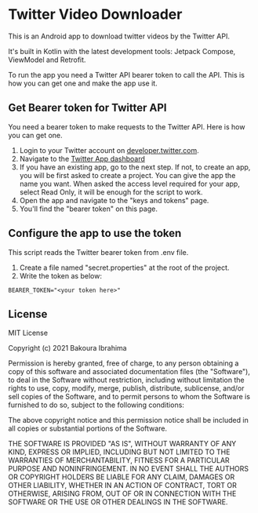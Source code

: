 # Twitter Video Downloader

This is an Android app to download twitter videos by the Twitter API.

It's built in Kotlin with the latest development tools: Jetpack Compose, ViewModel and Retrofit.

To run the app you need a Twitter API bearer token to call the API. This is how you can get one and make the app use it.

## Get Bearer token for Twitter API

You need a bearer token to make requests to the Twitter API. Here is how you can get one.

1. Login to your Twitter account on [developer.twitter.com](developer.twitter.com).
1. Navigate to the [Twitter App dashboard](https://developer.twitter.com/en/portal/projects-and-apps)
1. If you have an existing app, go to the next step. If not, to create an app, you will be first asked to create a
   project. You can give the app the name you want. When asked the access level required for your app, select Read Only,
   it will be enough for the script to work.
1. Open the app and navigate to the "keys and tokens" page.
1. You'll find the "bearer token" on this page.

## Configure the app to use the token

This script reads the Twitter bearer token from .env file.

1. Create a file named "secret.properties" at the root of the project.
2. Write the token as below:

```properties
BEARER_TOKEN="<your token here>"
```

## License

MIT License

Copyright (c) 2021 Bakoura Ibrahima

Permission is hereby granted, free of charge, to any person obtaining a copy
of this software and associated documentation files (the "Software"), to deal
in the Software without restriction, including without limitation the rights
to use, copy, modify, merge, publish, distribute, sublicense, and/or sell
copies of the Software, and to permit persons to whom the Software is
furnished to do so, subject to the following conditions:

The above copyright notice and this permission notice shall be included in all
copies or substantial portions of the Software.

THE SOFTWARE IS PROVIDED "AS IS", WITHOUT WARRANTY OF ANY KIND, EXPRESS OR
IMPLIED, INCLUDING BUT NOT LIMITED TO THE WARRANTIES OF MERCHANTABILITY,
FITNESS FOR A PARTICULAR PURPOSE AND NONINFRINGEMENT. IN NO EVENT SHALL THE
AUTHORS OR COPYRIGHT HOLDERS BE LIABLE FOR ANY CLAIM, DAMAGES OR OTHER
LIABILITY, WHETHER IN AN ACTION OF CONTRACT, TORT OR OTHERWISE, ARISING FROM,
OUT OF OR IN CONNECTION WITH THE SOFTWARE OR THE USE OR OTHER DEALINGS IN THE
SOFTWARE.

